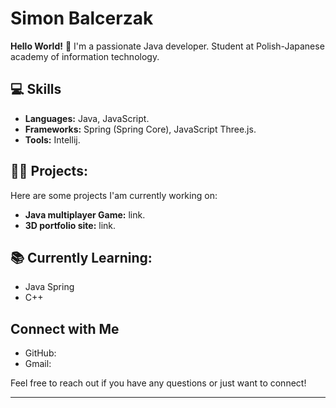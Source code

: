 # Simon Balcerzak

**Hello World!** 👋
I'm a passionate Java developer. 
Student at Polish-Japanese academy of information technology.
## 💻 Skills
- **Languages:** Java, JavaScript.
- **Frameworks:** Spring (Spring Core), JavaScript Three.js. 
- **Tools:** Intellij.
 ## 👨‍💻 Projects:
Here are some projects I'am currently working on:
- **Java multiplayer Game:** link.
- **3D portfolio site:** link.
## 📚 Currently Learning:
- Java Spring
- C++
## Connect with Me
- GitHub: 
- Gmail:
  
Feel free to reach out if you have any questions or just want to connect!

---
